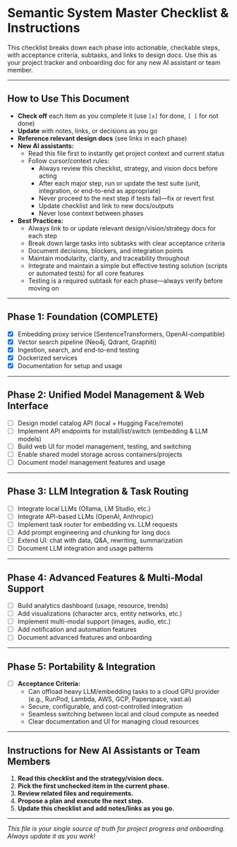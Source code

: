 # Semantic System Master Checklist & Instructions

This checklist breaks down each phase into actionable, checkable steps, with acceptance criteria, subtasks, and links to design docs. Use this as your project tracker and onboarding doc for any new AI assistant or team member.

---

## How to Use This Document
- **Check off** each item as you complete it (use `[x]` for done, `[ ]` for not done)
- **Update** with notes, links, or decisions as you go
- **Reference relevant design docs** (see links in each phase)
- **New AI assistants:**
    - Read this file first to instantly get project context and current status
    - Follow cursor/context rules:
        - Always review this checklist, strategy, and vision docs before acting
        - After each major step, run or update the test suite (unit, integration, or end-to-end as appropriate)
        - Never proceed to the next step if tests fail—fix or revert first
        - Update checklist and link to new docs/outputs
        - Never lose context between phases
- **Best Practices:**
    - Always link to or update relevant design/vision/strategy docs for each step
    - Break down large tasks into subtasks with clear acceptance criteria
    - Document decisions, blockers, and integration points
    - Maintain modularity, clarity, and traceability throughout
    - Integrate and maintain a simple but effective testing solution (scripts or automated tests) for all core features
    - Testing is a required subtask for each phase—always verify before moving on

---

## Phase 1: Foundation (COMPLETE)
- [x] Embedding proxy service (SentenceTransformers, OpenAI-compatible)
- [x] Vector search pipeline (Neo4j, Qdrant, Graphiti)
- [x] Ingestion, search, and end-to-end testing
- [x] Dockerized services
- [x] Documentation for setup and usage

---

## Phase 2: Unified Model Management & Web Interface
- [ ] Design model catalog API (local + Hugging Face/remote)
- [ ] Implement API endpoints for install/list/switch (embedding & LLM models)
- [ ] Build web UI for model management, testing, and switching
- [ ] Enable shared model storage across containers/projects
- [ ] Document model management features and usage

---

## Phase 3: LLM Integration & Task Routing
- [ ] Integrate local LLMs (Ollama, LM Studio, etc.)
- [ ] Integrate API-based LLMs (OpenAI, Anthropic)
- [ ] Implement task router for embedding vs. LLM requests
- [ ] Add prompt engineering and chunking for long docs
- [ ] Extend UI: chat with data, Q&A, rewriting, summarization
- [ ] Document LLM integration and usage patterns

---

## Phase 4: Advanced Features & Multi-Modal Support
- [ ] Build analytics dashboard (usage, resource, trends)
- [ ] Add visualizations (character arcs, entity networks, etc.)
- [ ] Implement multi-modal support (images, audio, etc.)
- [ ] Add notification and automation features
- [ ] Document advanced features and onboarding

---

## Phase 5: Portability & Integration
- [ ] **Acceptance Criteria:**
    - Can offload heavy LLM/embedding tasks to a cloud GPU provider (e.g., RunPod, Lambda, AWS, GCP, Paperspace, vast.ai)
    - Secure, configurable, and cost-controlled integration
    - Seamless switching between local and cloud compute as needed
    - Clear documentation and UI for managing cloud resources

---

## Instructions for New AI Assistants or Team Members
1. **Read this checklist and the strategy/vision docs.**
2. **Pick the first unchecked item in the current phase.**
3. **Review related files and requirements.**
4. **Propose a plan and execute the next step.**
5. **Update this checklist and add notes/links as you go.**

---

*This file is your single source of truth for project progress and onboarding. Always update it as you work!*
